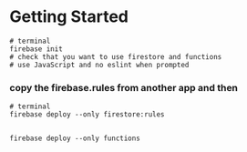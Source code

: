 # Getting Started

```
# terminal
firebase init
# check that you want to use firestore and functions
# use JavaScript and no eslint when prompted
```

### copy the firebase.rules from another app and then 

```
# terminal
firebase deploy --only firestore:rules


firebase deploy --only functions
```

